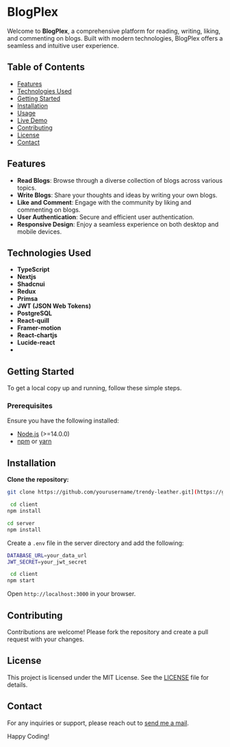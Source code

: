 # BlogPlex

Welcome to **BlogPlex**, a comprehensive platform for reading, writing, liking, and commenting on blogs. Built with modern technologies, BlogPlex offers a seamless and intuitive user experience.

## Table of Contents

- [Features](#features)
- [Technologies Used](#technologies-used)
- [Getting Started](#getting-started)
- [Installation](#installation)
- [Usage](#usage)
- [Live Demo](#live-demo)
- [Contributing](#contributing)
- [License](#license)
- [Contact](#contact)

## Features

- **Read Blogs**: Browse through a diverse collection of blogs across various topics.
- **Write Blogs**: Share your thoughts and ideas by writing your own blogs.
- **Like and Comment**: Engage with the community by liking and commenting on blogs.
- **User Authentication**: Secure and efficient user authentication.
- **Responsive Design**: Enjoy a seamless experience on both desktop and mobile devices.

## Technologies Used


- **TypeScript**
- **Nextjs**
- **Shadcnui**
- **Redux**
- **Primsa**
- **JWT (JSON Web Tokens)**
- **PostgreSQL**
- **React-quill**
- **Framer-motion**
-  **React-chartjs**
-  **Lucide-react**
- 
## Getting Started

To get a local copy up and running, follow these simple steps.

### Prerequisites

Ensure you have the following installed:

- [Node.js](https://nodejs.org/) (>=14.0.0)
- [npm](https://www.npmjs.com/) or [yarn](https://yarnpkg.com/)


## Installation

**Clone the repository:**
   ```sh
   git clone https://github.com/yourusername/trendy-leather.git](https://github.com/developerMasum/NextBlog-Full-Stack-Project
   ```

```bash
 cd client
npm install
```

   ```bash
 cd server
npm install
```

Create a ``.env`` file in the server directory and add the following:


```bash
DATABASE_URL=your_data_url
JWT_SECRET=your_jwt_secret
```
```bash
 cd client
npm start
```

Open ```http://localhost:3000``` in your browser.




## Contributing

Contributions are welcome! Please fork the repository and create a pull request with your changes.

## License

This project is licensed under the MIT License. See the [LICENSE](LICENSE) file for details.

## Contact

For any inquiries or support, please reach out to [send me a mail](mailto:md.masum0058@gmail.com).


Happy Coding!

